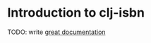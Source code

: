 # Introduction to clj-isbn

TODO: write [great documentation](http://jacobian.org/writing/what-to-write/)
